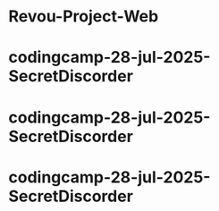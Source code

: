 # Revou-Project-Web
# codingcamp-28-jul-2025-SecretDiscorder
# codingcamp-28-jul-2025-SecretDiscorder
# codingcamp-28-jul-2025-SecretDiscorder
